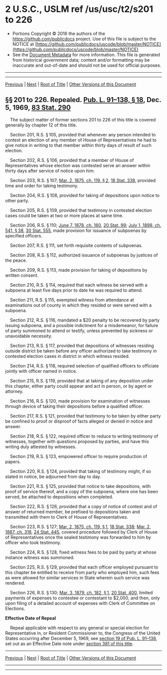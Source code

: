 ---
---

# 2 U.S.C., USLM ref /us/usc/t2/s201 to 226

* Portions Copyright © 2016 the authors of the https://github.com/publicdocs project.
  Use of this file is subject to the NOTICE at [https://github.com/publicdocs/uscode/blob/master/NOTICE](https://github.com/publicdocs/uscode/blob/master/NOTICE)
* See the [Document Metadata](././../../../..//README.md) for more information.
  This file is generated from historical government data; content and/or formatting may be inaccurate and out-of-date and should not be used for official purposes.

----------
----------

[Previous](./../../../..//us/usc/t2/ch7/m__us_usc_t2_ch7.md) | [Next](./../../../..//us/usc/t2/ch8/m__us_usc_t2_ch8.md) | [Root of Title](./../../../../) | [Other Versions of this Document](https://publicdocs.github.io/go/links?ns=uslm&ref=%2Fus%2Fusc%2Ft2%2Fs201+to+226)

## §§ 201 to 226. Repealed. [Pub. L. 91–138, § 18][/us/pl/91/138/s18], Dec. 5, 1969, [83 Stat. 290][/us/stat/83/290]

    The subject matter of former sections 201 to 226 of this title is covered generally by chapter 12 of this title.

    Section 201, R.S. § 105, provided that whenever any person intended to contest an election of any member of House of Representatives he had to give notice in writing to that member within thirty days of result of such election.

    Section 202, R.S. § 106, provided that a member of House of Representatives whose election was contested serve an answer within thirty days after service of notice upon him.

    Section 203, R.S. § 107; [Mar. 2, 1875, ch. 119, § 2][/us/act/1875-03-02/ch119/s2], [18 Stat. 338][/us/stat/18/338], provided time and order for taking testimony.

    Section 204, R.S. § 108, provided for taking of depositions upon notice to other party.

    Section 205, R.S. § 109, provided that testimony in contested election cases could be taken at two or more places at same time.

    Section 206, R.S. § 110; [June 7, 1878, ch. 160][/us/act/1878-06-07/ch160], [20 Stat. 99][/us/stat/20/99]; [July 1, 1898, ch. 541, § 38][/us/act/1898-07-01/ch541/s38], [30 Stat. 555][/us/stat/30/555], made provision for issuance of subpoenas by specified officers.

    Section 207, R.S. § 111, set forth requisite contents of subpoenas.

    Section 208, R.S. § 112, authorized issuance of subpoenas by justices of the peace.

    Section 209, R.S. § 113, made provision for taking of depositions by written consent.

    Section 210, R.S. § 114, required that each witness be served with a subpoena at least five days prior to date he was required to attend.

    Section 211, R.S. § 115, exempted witness from attendance at examinations out of county in which they resided or were served with a subpoena.

    Section 212, R.S. § 116, mandated a $20 penalty to be recovered by party issuing subpoena, and a possible indictment for a misdemeanor, for failure of party summoned to attend or testify, unless prevented by sickness or unavoidable necessity.

    Section 213, R.S. § 117, provided that depositions of witnesses residing outside district be taken before any officer authorized to take testimony in contested election cases in district in which witness resided.

    Section 214, R.S. § 118, required selection of qualified officers to officiate jointly with officer named in notice.

    Section 215, R.S. § 119, provided that at taking of any deposition under this chapter, either party could appear and act in person, or by agent or attorney.

    Section 216, R.S. § 120, made provision for examination of witnesses through device of taking their depositions before a qualified officer.

    Section 217, R.S. § 121, provided that testimony to be taken by either party be confined to proof or disproof of facts alleged or denied in notice and answer.

    Section 218, R.S. § 122, required officer to reduce to writing testimony of witnesses, together with questions proposed by parties, and have this writing duly attested by witnesses.

    Section 219, R.S. § 123, empowered officer to require production of papers.

    Section 220, R.S. § 124, provided that taking of testimony might, if so stated in notice, be adjourned from day to day.

    Section 221, R.S. § 125, provided that notice to take depositions, with proof of service thereof, and a copy of the subpoena, where one has been served, be attached to depositions when completed.

    Section 222, R.S. § 126, provided that a copy of notice of contest and of answer of returned member, be prefixed to depositions taken and transmitted with them to Clerk of House of Representatives.

    Section 223, R.S. § 127; [Mar. 2, 1875, ch. 119, § 1][/us/act/1875-03-02/ch119/s1], [18 Stat. 338][/us/stat/18/338]; [Mar. 2, 1887, ch. 318][/us/act/1887-03-02/ch318], [24 Stat. 445][/us/stat/24/445], covered procedure followed by Clerk of House of Representatives once the sealed testimony was forwarded to him by officer who took testimony.

    Section 224, R.S. § 128, fixed witness fees to be paid by party at whose instance witness was summoned.

    Section 225, R.S. § 129, provided that each officer employed pursuant to this chapter be entitled to receive from party who employed him, such fees as were allowed for similar services in State wherein such service was rendered.

    Section 226, R.S. § 130; [Mar. 3, 1879, ch. 182, § 1][/us/act/1879-03-03/ch182/s1], [20 Stat. 400][/us/stat/20/400], limited payments of expenses to contestee or contestant to $2,000, and then, only upon filing of a detailed account of expenses with Clerk of Committee on Elections.

 __Effective Date of Repeal__ 

    Repeal applicable with respect to any general or special election for Representative in, or Resident Commissioner to, the Congress of the United States occurring after December 5, 1969, see [section 19 of Pub. L. 91–138][/us/pl/91/138/s19], set out as an Effective Date note under [section 381 of this title][/us/usc/t2/s381].

----------

[Previous](./../../../..//us/usc/t2/ch7/m__us_usc_t2_ch7.md) | [Next](./../../../..//us/usc/t2/ch8/m__us_usc_t2_ch8.md) | [Root of Title](./../../../../) | [Other Versions of this Document](https://publicdocs.github.io/go/links?ns=uslm&ref=%2Fus%2Fusc%2Ft2%2Fs201+to+226)

----------
----------

[/us/pl/91/138/s18]: https://publicdocs.github.io/go/links?ns=uslm&ref=%2Fus%2Fpl%2F91%2F138%2Fs18
[/us/stat/83/290]: https://publicdocs.github.io/go/links?ns=uslm&ref=%2Fus%2Fstat%2F83%2F290
[/us/act/1875-03-02/ch119/s2]: https://publicdocs.github.io/go/links?ns=uslm&ref=%2Fus%2Fact%2F1875-03-02%2Fch119%2Fs2
[/us/stat/18/338]: https://publicdocs.github.io/go/links?ns=uslm&ref=%2Fus%2Fstat%2F18%2F338
[/us/act/1878-06-07/ch160]: https://publicdocs.github.io/go/links?ns=uslm&ref=%2Fus%2Fact%2F1878-06-07%2Fch160
[/us/stat/20/99]: https://publicdocs.github.io/go/links?ns=uslm&ref=%2Fus%2Fstat%2F20%2F99
[/us/act/1898-07-01/ch541/s38]: https://publicdocs.github.io/go/links?ns=uslm&ref=%2Fus%2Fact%2F1898-07-01%2Fch541%2Fs38
[/us/stat/30/555]: https://publicdocs.github.io/go/links?ns=uslm&ref=%2Fus%2Fstat%2F30%2F555
[/us/act/1875-03-02/ch119/s1]: https://publicdocs.github.io/go/links?ns=uslm&ref=%2Fus%2Fact%2F1875-03-02%2Fch119%2Fs1
[/us/stat/18/338]: https://publicdocs.github.io/go/links?ns=uslm&ref=%2Fus%2Fstat%2F18%2F338
[/us/act/1887-03-02/ch318]: https://publicdocs.github.io/go/links?ns=uslm&ref=%2Fus%2Fact%2F1887-03-02%2Fch318
[/us/stat/24/445]: https://publicdocs.github.io/go/links?ns=uslm&ref=%2Fus%2Fstat%2F24%2F445
[/us/act/1879-03-03/ch182/s1]: https://publicdocs.github.io/go/links?ns=uslm&ref=%2Fus%2Fact%2F1879-03-03%2Fch182%2Fs1
[/us/stat/20/400]: https://publicdocs.github.io/go/links?ns=uslm&ref=%2Fus%2Fstat%2F20%2F400
[/us/pl/91/138/s19]: https://publicdocs.github.io/go/links?ns=uslm&ref=%2Fus%2Fpl%2F91%2F138%2Fs19
[/us/usc/t2/s381]: https://publicdocs.github.io/go/links?ns=uslm&ref=%2Fus%2Fusc%2Ft2%2Fs381


